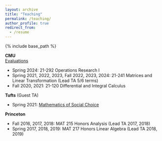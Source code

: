 ```yaml
---
layout: archive
title: "Teaching"
permalink: /teaching/
author_profile: true
redirect_from:
  - /resume
---
```


{% include base_path %}

**CMU**  
<a href="{{ hanewman.github.io }}/_pages/evaluations.pdf"> Evaluations </a>   
* Spring 2024: 21-292 Operations Research I
* Spring 2021, 2022, 2023, Fall 2022, 2023, 2024: 21-241 Matrices and Linear Transformation (Lead TA 5/6 terms)
* Fall   2020, 2021: 21-120 Differential and Integral Calculus 

**Tufts** (Guest TA)
* Spring 2021:  <a href="https://sites.tufts.edu/socialchoice/"> Mathematics of Social Choice </a>


**Princeton**
* Fall   2016, 2017, 2018: MAT 215 Honors Analysis (Lead TA 2017, 2018)
* Spring 2017, 2018, 2019: MAT 217 Honors Linear Algebra (Lead TA 2018, 2019)